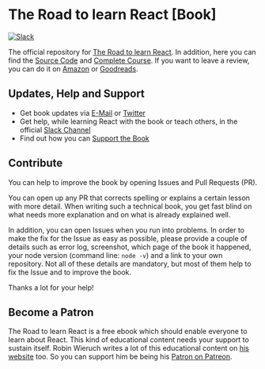 # The Road to learn React [Book]

[![Slack](https://slack-the-road-to-learn-react.wieruch.com/badge.svg)](https://slack-the-road-to-learn-react.wieruch.com/)

The official repository for [The Road to learn React](https://www.robinwieruch.de/the-road-to-learn-react/). In addition, here you can find the [Source Code](https://github.com/the-road-to-learn-react/hackernews-client) and [Complete Course](https://roadtoreact.com/). If you want to leave a review, you can do it on [Amazon](https://www.amazon.com/dp/B077HJFCQX?tag=21moves-20) or [Goodreads](https://www.goodreads.com/book/show/37503118-the-road-to-learn-react).

## Updates, Help and Support

* Get book updates via [E-Mail](https://www.getrevue.co/profile/rwieruch) or [Twitter](https://twitter.com/rwieruch)
* Get help, while learning React with the book or teach others, in the official [Slack Channel](https://slack-the-road-to-learn-react.wieruch.com/)
* Find out how you can [Support the Book](https://www.robinwieruch.de/about/)

## Contribute

You can help to improve the book by opening Issues and Pull Requests (PR).

You can open up any PR that corrects spelling or explains a certain lesson with more detail. When writing such a technical book, you get fast blind on what needs more explanation and on what is already explained well.

In addition, you can open Issues when you run into problems. In order to make the fix for the Issue as easy as possible, please provide a couple of details such as error log, screenshot, which page of the book it happened, your node version (command line: `node -v`) and a link to your own repository. Not all of these details are mandatory, but most of them help to fix the Issue and to improve the book.

Thanks a lot for your help!

## Become a Patron

The Road to learn React is a free ebook which should enable everyone to learn about React. This kind of educational content needs your support to sustain itself. Robin Wieruch writes a lot of this educational content on [his website](https://www.robinwieruch.de/) too. So you can support him be being his [Patron on Patreon](https://www.patreon.com/rwieruch).
